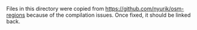 Files in this directory were copied from https://github.com/nyurik/osm-regions
because of the compilation issues.  Once fixed, it should be linked back.
